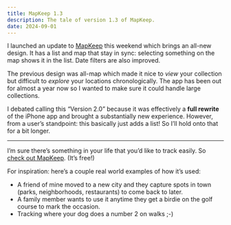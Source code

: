 ```yaml
---
title: MapKeep 1.3
description: The tale of version 1.3 of MapKeep.
date: 2024-09-01
---
```


I launched an update to [MapKeep](https://apps.apple.com/us/app/mapkeep/id6467408833) this weekend which brings an all-new design. It has a list and map that stay in sync: selecting something on the map shows it in the list. Date filters are also improved. 

The previous design was all-map which made it nice to _view_ your collection but difficult to _explore_ your locations chronologically. The app has been out for almost a year now so I wanted to make sure it could handle large collections.
 
I debated calling this “Version 2.0” because it was effectively a **full rewrite** of the iPhone app and brought a substantially new experience. However, from a user’s standpoint: this basically just adds a list! So I’ll hold onto that for a bit longer.

---

I’m sure there’s something in your life that you’d like to track easily. So [check out MapKeep](https://apps.apple.com/us/app/mapkeep/id6467408833). (It’s free!)

For inspiration: here’s a couple real world examples of how it’s used:

- A friend of mine moved to a new city and they capture spots in town (parks, neighborhoods, restaurants) to come back to later.
- A family member wants to use it anytime they get a birdie on the golf course to mark the occasion.
- Tracking where your dog does a number 2 on walks ;-)
